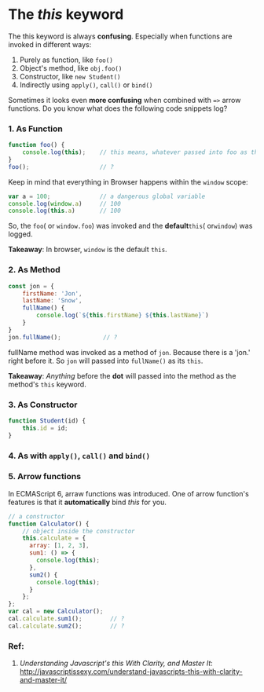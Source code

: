 # The **_this_** keyword

The this keyword is always **confusing**. Especially when functions are invoked in different ways:

1. Purely as function, like `foo()`
1. Object's method, like `obj.foo()`
3. Constructor, like `new Student()`
4. Indirectly using `apply()`, `call()` or `bind()`

Sometimes it looks even **more confusing** when combined with `=>` arrow functions. Do you know what does the following code snippets log?

### 1. As Function

```js
function foo() {
    console.log(this);    // this means, whatever passed into foo as this
}
foo();                    // ?
```
Keep in mind that everything in Browser happens within the `window` scope:
```js
var a = 100;              // a dangerous global variable
console.log(window.a)     // 100
console.log(this.a)       // 100
```
So, the `foo`( or `window.foo`) was invoked and the **default**`this`( or`window`) was logged.

**Takeaway**: In browser, `window` is the default `this`.

### 2. As Method
```js
const jon = {
    firstName: 'Jon',
    lastName: 'Snow',
    fullName() {
        console.log(`${this.firstName} ${this.lastName}`)
    }
}
jon.fullName();            // ?
```
fullName method was invoked as a method of `jon`. Because there is a 'jon.' right before it. So `jon` will passed into `fullName()` as its `this`.

**Takeaway**: _Anything_ before the **dot** will passed into the method as the method's `this` keyword.

### 3. As Constructor
```js
function Student(id) {
    this.id = id;
}
```

### 4. As with `apply()`, `call()` and `bind()`

### 5. Arrow functions
In ECMAScript 6, arraw functions was introduced. One of arrow function's features is that it **automatically** bind _this_ for you.
```js
// a constructor
function Calculator() {
    // object inside the constructor
    this.calculate = {
      array: [1, 2, 3],
      sum1: () => {
        console.log(this);
      },
      sum2() {
        console.log(this);
      }
    };
};
var cal = new Calculator();
cal.calculate.sum1();        // ?
cal.calculate.sum2();        // ?
```

### Ref:
1. _Understanding Javascript's this With Clarity, and Master It_: http://javascriptissexy.com/understand-javascripts-this-with-clarity-and-master-it/
